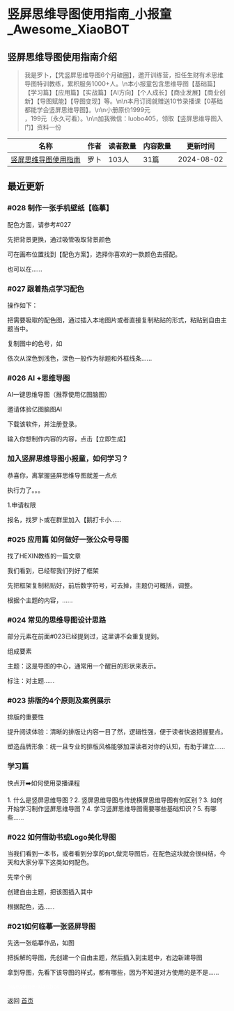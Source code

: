 # 竖屏思维导图使用指南_小报童_Awesome_XiaoBOT

## 竖屏思维导图使用指南介绍
> 我是罗卜，【凭竖屏思维导图6个月破圈】，邀开训练营，担任生财有术思维导图特训教练，累积服务1000+人。\n本小报童包含思维导图【基础篇】【学习篇】【应用篇】【实战篇】【AI方向】【个人成长】【商业发展】【商业创新】【导图赋能】【导图变现】等。\n\n本月订阅就赠送10节录播课【0基础都能学会竖屏思维导图】。\n\n小册原价1999元  
，199元（永久可看）。\n\n加我微信：luobo405，领取【竖屏思维导图入门】资料一份  
  


|名称|作者|读者数量|内容数量|更新时间|
|---|---|---|---|---|
|[竖屏思维导图使用指南](https://xiaobot.net/p/luobo405?refer=0b133df9-27dc-423b-8101-639049001c13)|罗卜|103人|31篇|2024-08-02|

## 最近更新
### #028 制作一张手机壁纸【临摹】

配色方面，请参考#027

先把背景更换，通过吸管吸取背景颜色

可在画布位置找到【配色方案】，选择你喜欢的一款颜色去搭配。

也可以在......

### #027 跟着热点学习配色

操作如下：

把需要吸取的配色图，通过插入本地图片或者直接复制粘贴的形式，粘贴到自由主题当中。

复制图中的色号，如

依次从深色到浅色，深色一般作为标题和外框线条......

### #026 AI +思维导图

AI一键思维导图（推荐使用亿图脑图）

邀请体验亿图脑图AI

下载该软件，并注册登录。

输入你想制作内容的内容，点击【立即生成】

### 加入竖屏思维导图小报童，如何学习？

恭喜你，离掌握竖屏思维导图就差一点点

执行力了。。。

1.申请权限

报名，找罗卜或在群里加入【鹅打卡小......

### #025 应用篇 如何做好一张公众号导图

找了HEXIN教练的一篇文章

我们看到，已经帮我们列好了框架

先把框架复制粘贴好，前后数字符号，可去掉，主题仍可概括，调整。

根据个主题的内容，......

### #024 常见的思维导图设计思路

部分元素在前面#023已经提到过，这里讲不会重复提到。

组成要素

主题：这是导图的中心，通常用一个醒目的形状来表示。

标注：对主题......

### #023 排版的4个原则及案例展示

排版的重要性

提升阅读体验：清晰的排版让内容一目了然，逻辑性强，便于读者快速把握要点。

塑造品牌形象：统一且专业的排版风格能够加深读者对你的认知，有助于建立......

### 学习篇

快点开➡️如何使用录播课程

1\. 什么是竖屏思维导图？2. 竖屏思维导图与传统横屏思维导图有何区别？3. 如何开始学习制作竖屏思维导图？4. 学习竖屏思维导图需要哪些基础知识？5.
有哪些......

### #022 如何借助书或Logo美化导图

当我们看到一本书，或者看到分享的ppt,做完导图后，在配色这块就会很纠结，今天和大家分享下这类如何配色。

先举个例

创建自由主题，把该图插入其中

根据配色，选......

### #021如何临摹一张竖屏导图

先选一张临摹作品，如图

把拆解的导图，先创建一个自由主题，然后插入到主题中，右边新建导图

拿到导图，先看下该导图的样式，都有哪些，因为不知道对方使用的是不是......


<a href="https://github.com/Reno9527/awesome-xiaobot" style="color: white; text-decoration: none;">awesome-xiaobot</a>

返回 [首页](../README.md)
